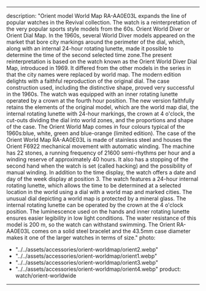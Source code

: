 ---

description: "Orient model World Map RA-AA0E03L expands the line of popular watches in the Revival collection. The watch is a reinterpretation of the very popular sports style models from the 60s. Orient World Diver or Orient Dial Map. In the 1960s, several World Diver models appeared on the market that bore city markings around the perimeter of the dial, which, along with an internal 24-hour rotating lunette, made it possible to determine the time of the second selected time zone.The present reinterpretation is based on the watch known as the Orient World Diver Dial Map, introduced in 1969. It differed from the other models in the series in that the city names were replaced by world map. The modern edition delights with a faithful reproduction of the original dial. The case construction used, including the distinctive shape, proved very successful in the 1960s. The watch was equipped with an inner rotating lunette operated by a crown at the fourth hour position. The new version faithfully retains the elements of the original model, which are the world map dial, the internal rotating lunette with 24-hour markings, the crown at 4 o'clock, the cut-outs dividing the dial into world zones, and the proportions and shape of the case. The Orient World Map comes in four colours typical of the 1960s:blue, white, green and blue-orange (limited edition). The case of the Orient World Map RA-AA0E03L is made of stainless steel and houses the Orient F6922 mechanical movement with automatic winding. The machine has 22 stones, a running frequency of 21600 semi-rhythms per hour and a winding reserve of approximately 40 hours. It also has a stopping of the second hand when the watch is set (called hacking) and the possibility of manual winding.
In addition to the time display, the watch offers a date and day of the week display at position 3. The watch features a 24-hour internal rotating lunette, which allows the time to be determined at a selected location in the world using a dial with a world map and marked cities. The unusual dial depicting a world map is protected by a mineral glass. The internal rotating lunette can be operated by the crown at the 4 o'clock position. The luminescence used on the hands and inner rotating lunette ensures easier legibility in low light conditions. The water resistance of this model is 200 m, so the watch can withstand swimming. The Orient RA-AA0E03L comes on a solid steel bracelet and the 43.5mm case diameter makes it one of the larger watches in terms of size."
photo:
- "../../assets/accessories/orient-worldmap/orient2.webp"
- "../../assets/accessories/orient-worldmap/orient1.webp"
- "../../assets/accessories/orient-worldmap/orient3.webp"
- "../../assets/accessories/orient-worldmap/orient4.webp"
product: watch/orient-worldwide
---